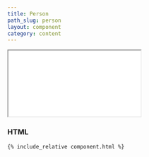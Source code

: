 ```yaml
---
title: Person
path_slug: person
layout: component
category: content
---
```


<iframe class="large" src="{{ site.baseurl}}/component/{{ page.path_slug }}/example.html"></iframe>

<h3>HTML</h3>

```html
{% include_relative component.html %}
```
